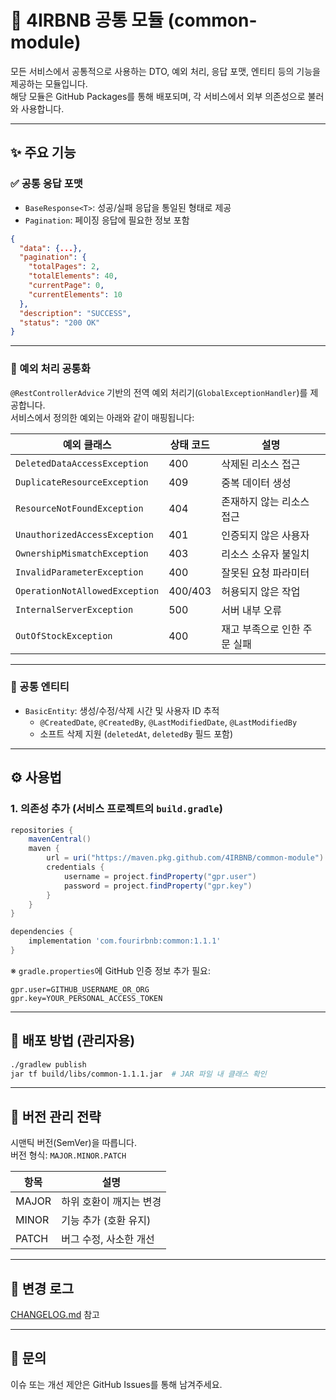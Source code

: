 # 🧱 4IRBNB 공통 모듈 (common-module)

모든 서비스에서 공통적으로 사용하는 DTO, 예외 처리, 응답 포맷, 엔티티 등의 기능을 제공하는 모듈입니다.  
해당 모듈은 GitHub Packages를 통해 배포되며, 각 서비스에서 외부 의존성으로 불러와 사용합니다.

---

## ✨ 주요 기능

### ✅ 공통 응답 포맷

- `BaseResponse<T>`: 성공/실패 응답을 통일된 형태로 제공  
- `Pagination`: 페이징 응답에 필요한 정보 포함

```json
{
  "data": {...},
  "pagination": {
    "totalPages": 2,
    "totalElements": 40,
    "currentPage": 0,
    "currentElements": 10
  },
  "description": "SUCCESS",
  "status": "200 OK"
}
```

---

### 🚨 예외 처리 공통화

`@RestControllerAdvice` 기반의 전역 예외 처리기(`GlobalExceptionHandler`)를 제공합니다.  
서비스에서 정의한 예외는 아래와 같이 매핑됩니다:

| 예외 클래스                       | 상태 코드 | 설명 |
|-----------------------------------|-----------|------|
| `DeletedDataAccessException`      | 400       | 삭제된 리소스 접근 |
| `DuplicateResourceException`      | 409       | 중복 데이터 생성 |
| `ResourceNotFoundException`       | 404       | 존재하지 않는 리소스 접근 |
| `UnauthorizedAccessException`     | 401       | 인증되지 않은 사용자 |
| `OwnershipMismatchException`      | 403       | 리소스 소유자 불일치 |
| `InvalidParameterException`       | 400       | 잘못된 요청 파라미터 |
| `OperationNotAllowedException`    | 400/403   | 허용되지 않은 작업 |
| `InternalServerException`         | 500       | 서버 내부 오류 |
| `OutOfStockException`             | 400       | 재고 부족으로 인한 주문 실패 |

---

### 🧩 공통 엔티티

- `BasicEntity`: 생성/수정/삭제 시간 및 사용자 ID 추적  
  - `@CreatedDate`, `@CreatedBy`, `@LastModifiedDate`, `@LastModifiedBy`  
  - 소프트 삭제 지원 (`deletedAt`, `deletedBy` 필드 포함)

---

## ⚙️ 사용법

### 1. 의존성 추가 (서비스 프로젝트의 `build.gradle`)

```groovy
repositories {
    mavenCentral()
    maven {
        url = uri("https://maven.pkg.github.com/4IRBNB/common-module")
        credentials {
            username = project.findProperty("gpr.user")
            password = project.findProperty("gpr.key")
        }
    }
}

dependencies {
    implementation 'com.fourirbnb:common:1.1.1'
}
```

※ `gradle.properties`에 GitHub 인증 정보 추가 필요:

```properties
gpr.user=GITHUB_USERNAME_OR_ORG
gpr.key=YOUR_PERSONAL_ACCESS_TOKEN
```

---

## 🚀 배포 방법 (관리자용)

```bash
./gradlew publish
jar tf build/libs/common-1.1.1.jar  # JAR 파일 내 클래스 확인
```

---

## 📌 버전 관리 전략

시맨틱 버전(SemVer)을 따릅니다.  
버전 형식: `MAJOR.MINOR.PATCH`

| 항목 | 설명 |
|------|------|
| MAJOR | 하위 호환이 깨지는 변경 |
| MINOR | 기능 추가 (호환 유지) |
| PATCH | 버그 수정, 사소한 개선 |

---

## 📄 변경 로그

[CHANGELOG.md](./CHANGELOG.md) 참고

---

## 🙋 문의

이슈 또는 개선 제안은 GitHub Issues를 통해 남겨주세요.
